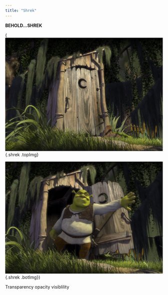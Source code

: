 ```yaml
---
title: "Shrek"
---
```


**BEHOLD...SHREK**

(![](shrek_closed.png)
{.shrek .topImg}

![](shrek_open.png)
{.shrek .botImg})

Transparency
opacity
visiblility